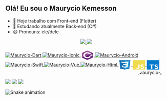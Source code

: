## Olá! Eu sou o Maurycio Kemesson

- 🔭 Hoje trabalho com Front-end (Flutter)
- 🌱 Estudando atualmente Back-end (C#)
- 😄 Pronouns: ele/dele

<div align="center">
  <a href="https://github.com/maurycio-kemesson">
  <img height="180em" src="https://github-readme-stats.vercel.app/api?username=maurycio-kemesson&show_icons=true&theme=merko&include_all_commits=true&count_private=true"/>
  <img height="180em" src="https://github-readme-stats.vercel.app/api/top-langs/?username=maurycio-kemesson&layout=compact&langs_count=7&theme=merko"/>
</div>
  
<div style="display: inline_block"><br>
  <img align="center" alt="Maurycio-Dart" height="30" width="40" src="https://cdn.jsdelivr.net/gh/devicons/devicon/icons/dart/dart-original.svg">
  <img align="center" alt="Maurycio-Ionic" height="30" width="40" src="https://cdn.jsdelivr.net/gh/devicons/devicon/icons/ionic/ionic-original.svg">
  <img align="center" alt="Maurycio-Csharp" height="30" width="40" src="https://raw.githubusercontent.com/devicons/devicon/master/icons/csharp/csharp-original.svg">
  <img align="center" alt="Maurycio-Android" height="30" width="40" src="https://cdn.jsdelivr.net/gh/devicons/devicon/icons/android/android-original.svg">
  <img align="center" alt="Maurycio-Swift" height="30" width="40" src="https://cdn.jsdelivr.net/gh/devicons/devicon/icons/swift/swift-original.svg">
  <img align="center" alt="Maurycio-Vue" height="30" width="40" src="https://cdn.jsdelivr.net/gh/devicons/devicon/icons/vuejs/vuejs-original.svg">
  <img align="center" alt="Maurycio-Html" height="30" width="40" src="https://cdn.jsdelivr.net/gh/devicons/devicon/icons/html5/html5-original.svg">
  <img align="center" alt="Maurycio-CSS" height="30" width="40" src="https://raw.githubusercontent.com/devicons/devicon/master/icons/css3/css3-original.svg">
  <img align="center" alt="Maurycio-Js" height="30" width="40" src="https://raw.githubusercontent.com/devicons/devicon/master/icons/javascript/javascript-plain.svg">
  <img align="center" alt="Maurycio-Ts" height="30" width="40" src="https://raw.githubusercontent.com/devicons/devicon/master/icons/typescript/typescript-plain.svg">
  <img align="right" alt="Maurycio-pic" height="150" style="border-radius:50px;" src="https://drive.google.com/file/d/1B_uB1_L6oHmF_5U9ADwTrIfh0pEFxv8u/view?usp=sharing">
</div>

##
<div> 
  <a href="https://www.instagram.com/mauryciokemesson" target="_blank"><img src="https://img.shields.io/badge/-Instagram-%23E4405F?style=for-the-badge&logo=instagram&logoColor=white" target="_blank"></a>
  <a href = "mailto:mauriciokemesson@gmail.com"><img src="https://img.shields.io/badge/-Gmail-%23333?style=for-the-badge&logo=gmail&logoColor=white" target="_blank"></a>
  <a href="https://www.linkedin.com/in/maurycio-kemesson-8a1211198" target="_blank"><img src="https://img.shields.io/badge/-LinkedIn-%230077B5?style=for-the-badge&logo=linkedin&logoColor=white" target="_blank"></a> 
 
  ![Snake animation](https://github.com/maurycio-kemesson/maurycio-kemesson/blob/output/github-contribution-grid-snake.svg)
 
</div>
  


